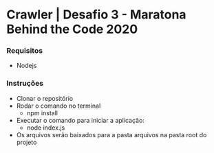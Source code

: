 # Crawler | Desafio 3 - Maratona Behind the Code 2020

### Requisitos
- Nodejs

### Instruções
- Clonar o repositório
- Rodar o comando no terminal
  - npm install
- Executar o comando para iniciar a aplicação:
  - node index.js
- Os arquivos serão baixados para a pasta arquivos na pasta root do projeto
